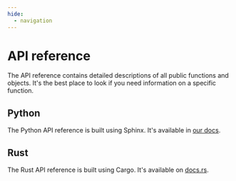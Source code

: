 ```yaml
---
hide:
  - navigation
---
```


# API reference

The API reference contains detailed descriptions of all public functions and objects.
It's the best place to look if you need information on a specific function.

## Python

The Python API reference is built using Sphinx.
It's available in [our docs](https://docs.pola.rs/py-polars/html/reference/index.html).

## Rust

The Rust API reference is built using Cargo.
It's available on [docs.rs](https://docs.rs/polars/latest/polars/).
